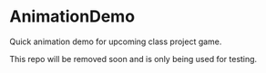 # AnimationDemo

Quick animation demo for upcoming class project game. 

This repo will be removed soon and is only being used for testing.

